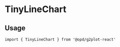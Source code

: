 # TinyLineChart

## Usage

```tsx | pure
import { TinyLineChart } from '@opd/g2plot-react'
```

<API src="../../src/plots/tiny-line/index.tsx" />
